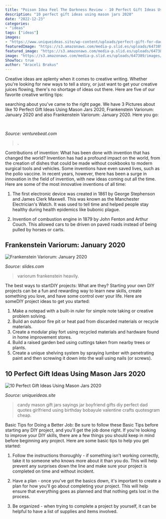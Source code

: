 ```yaml
---
title: "Poison Idea Feel The Darkness Review - 10 Perfect Gift Ideas Using Mason Jars 2020"
description: "10 perfect gift ideas using mason jars 2020"
date: "2022-12-23"
categories:
- "ideas"
tags: ["ideas"]
images:
- "https://www.uniqueideas.site/wp-content/uploads/perfect-gift-for-dad-candy-in-mason-jars-with-cute-sayings-diy-1.jpg"
featuredImage: "https://s3.amazonaws.com/media-p.slid.es/uploads/647389/images/6929776/c07-heavilyrevisedMSview.png"
featured_image: "https://s3.amazonaws.com/media-p.slid.es/uploads/647389/images/6929776/c07-heavilyrevisedMSview.png"
image: "https://s3.amazonaws.com/media-p.slid.es/uploads/647389/images/6929776/c07-heavilyrevisedMSview.png"
ShowToc: true
author: "Araceli Brakus"
---
```



Creative ideas are aplenty when it comes to creative writing. Whether you're looking for new ways to tell a story, or just want to get your creative juices flowing, there's no shortage of ideas out there. Here are five of our favorite creative writing tips: 

	

		
searching about  you've came to the right page. We have 3 Pictures about  like 10 Perfect Gift Ideas Using Mason Jars 2020, Frankenstein Variorum: January 2020 and also Frankenstein Variorum: January 2020. Here you go:
		
    
## 

<img loading=lazy src="https://venturebeat.com/wp-content/uploads/2019/05/amd-ryzen-third-generation.jpg" onerror="this.onerror=null;this.src='https://tse1.mm.bing.net/th?id=OIP.11ghnT6m99Zk2gavAzErcQHaDt&amp;pid=15.1';" alt="">

_Source: venturebeat.com_

>. 

	

Contributions of invention: What has been done with invention that has changed the world?
Invention has had a profound impact on the world, from the creation of dishes that could be made without cookbooks to modern surgical tools and vehicles. Some inventions have even saved lives, such as the polio vaccine. In recent years, however, there has been a surge in innovation in the field of invention, with new ideas coming out all the time. Here are some of the most innovative inventions of all time:
1) The first electronic device was created in 1861 by George Stephenson and James Clerk Maxwell. This was known as the Manchester Electrician's Watch. It was used to tell time and helped people stay healthy during health epidemics like bubonic plague.

2) Invention of combustion engine in 1879 by John Fenton and Arthur Couch. This allowed cars to be driven on paved roads instead of being pulled by horses or carts.

    
## Frankenstein Variorum: January 2020

<img loading=lazy src="https://s3.amazonaws.com/media-p.slid.es/uploads/647389/images/6929776/c07-heavilyrevisedMSview.png" onerror="this.onerror=null;this.src='https://tse3.mm.bing.net/th?id=OIP.vbdiGkXcbIBuykNlpOxt-AHaGc&amp;pid=15.1';" alt="Frankenstein Variorum: January 2020">

_Source: slides.com_

>variorum frankenstein heavily. 

	

The best ways to startDIY projects: What are they?
Starting your own DIY projects can be a fun and rewarding way to learn new skills, create something you love, and have some control over your life. Here are someDIY project ideas to get you started: 
1. Make a notepad with a built-in ruler for simple note taking or creative problem solving.
2. Build an outdoor fire pit or heat pad from discarded materials or recycle materials. 
3. Create a modular play fort using recycled materials and hardware found in home improvement stores. 
4. Build a raised garden bed using cuttings taken from nearby trees or plants. 
5. Create a unique shelving system by spraying lumber with penetrating paint and then screwing it down into the wall using nails (or screws).

    
## 10 Perfect Gift Ideas Using Mason Jars 2020

<img loading=lazy src="https://www.uniqueideas.site/wp-content/uploads/perfect-gift-for-dad-candy-in-mason-jars-with-cute-sayings-diy-1.jpg" onerror="this.onerror=null;this.src='https://tse4.mm.bing.net/th?id=OIP.Fgsfpjucf83QiwoQG7bsHgHaFj&amp;pid=15.1';" alt="10 Perfect Gift Ideas Using Mason Jars 2020">

_Source: uniqueideas.site_

>candy mason gift jars sayings jar boyfriend gifts diy perfect dad quotes girlfriend using birthday bobayule valentine crafts quotesgram cheap. 

	

Basic Tips for Doing a Better Job: Be sure to follow these Basic Tips before starting any DIY project, and you'll get the job done right.
If you're looking to improve your DIY skills, there are a few things you should keep in mind before beginning any project. Here are some basic tips to help you get started: 
1) Follow the instructions thoroughly - if something isn't working correctly, take it to someone who knows more about it than you do. This will help prevent any surprises down the line and make sure your project is completed on time and without incident. 

2) Have a plan - once you've got the basics down, it's important to create a plan for how you'll go about completing your project. This will help ensure that everything goes as planned and that nothing gets lost in the process. 

3) Be organized - when trying to complete a project by yourself, it can be helpful to have a list of supplies and items involved.

